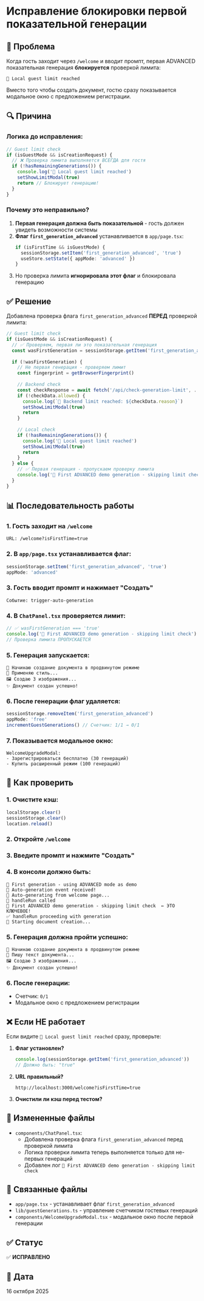 # Исправление блокировки первой показательной генерации

## 🐛 Проблема
Когда гость заходит через `/welcome` и вводит промпт, первая ADVANCED показательная генерация **блокируется** проверкой лимита:

```
🚫 Local guest limit reached
```

Вместо того чтобы создать документ, гостю сразу показывается модальное окно с предложением регистрации.

## 🔍 Причина

### Логика до исправления:
```typescript
// Guest limit check
if (isGuestMode && isCreationRequest) {
  // ❌ Проверка лимита выполняется ВСЕГДА для гостя
  if (!hasRemainingGenerations()) {
    console.log('🚫 Local guest limit reached')
    setShowLimitModal(true)
    return // Блокирует генерацию!
  }
}
```

### Почему это неправильно?

1. **Первая генерация должна быть показательной** - гость должен увидеть возможности системы
2. **Флаг `first_generation_advanced`** устанавливается в `app/page.tsx`:
   ```typescript
   if (isFirstTime && isGuestMode) {
     sessionStorage.setItem('first_generation_advanced', 'true')
     useStore.setState({ appMode: 'advanced' })
   }
   ```
3. Но проверка лимита **игнорировала этот флаг** и блокировала генерацию

## ✅ Решение

Добавлена проверка флага `first_generation_advanced` **ПЕРЕД** проверкой лимита:

```typescript
// Guest limit check
if (isGuestMode && isCreationRequest) {
  // ✅ Проверяем, первая ли это показательная генерация
  const wasFirstGeneration = sessionStorage.getItem('first_generation_advanced') === 'true'
  
  if (!wasFirstGeneration) {
    // Не первая генерация - проверяем лимит
    const fingerprint = getBrowserFingerprint()
    
    // Backend check
    const checkResponse = await fetch('/api/check-generation-limit', ...)
    if (!checkData.allowed) {
      console.log(`🚫 Backend limit reached: ${checkData.reason}`)
      setShowLimitModal(true)
      return
    }
    
    // Local check
    if (!hasRemainingGenerations()) {
      console.log('🚫 Local guest limit reached')
      setShowLimitModal(true)
      return
    }
  } else {
    // ✅ Первая генерация - пропускаем проверку лимита
    console.log('🎁 First ADVANCED demo generation - skipping limit check')
  }
}
```

## 📊 Последовательность работы

### 1. Гость заходит на `/welcome`
```
URL: /welcome?isFirstTime=true
```

### 2. В `app/page.tsx` устанавливается флаг:
```typescript
sessionStorage.setItem('first_generation_advanced', 'true')
appMode: 'advanced'
```

### 3. Гость вводит промпт и нажимает "Создать"
```
Событие: trigger-auto-generation
```

### 4. В `ChatPanel.tsx` проверяется лимит:
```typescript
// ✅ wasFirstGeneration === 'true'
console.log('🎁 First ADVANCED demo generation - skipping limit check')
// Проверка лимита ПРОПУСКАЕТСЯ
```

### 5. Генерация запускается:
```
🚀 Начинаю создание документа в продвинутом режиме
🎨 Применяю стиль...
🖼️ Создаю 3 изображения...
✨ Документ создан успешно!
```

### 6. После генерации флаг удаляется:
```typescript
sessionStorage.removeItem('first_generation_advanced')
appMode: 'free'
incrementGuestGenerations() // Счетчик: 1/1 → 0/1
```

### 7. Показывается модальное окно:
```
WelcomeUpgradeModal:
- Зарегистрироваться бесплатно (30 генераций)
- Купить расширенный режим (100 генераций)
```

## 🧪 Как проверить

### 1. Очистите кэш:
```javascript
localStorage.clear()
sessionStorage.clear()
location.reload()
```

### 2. Откройте `/welcome`

### 3. Введите промпт и нажмите "Создать"

### 4. В консоли должно быть:
```
🎁 First generation - using ADVANCED mode as demo
🎯 Auto-generation event received!
🚀 Auto-generating from welcome page...
🔵 handleRun called
🎁 First ADVANCED demo generation - skipping limit check  ← ЭТО КЛЮЧЕВОЕ!
✅ handleRun proceeding with generation
🎨 Starting document creation...
```

### 5. Генерация должна пройти успешно:
```
🚀 Начинаю создание документа в продвинутом режиме
📝 Пишу текст документа...
🖼️ Создаю 3 изображения...
✨ Документ создан успешно!
```

### 6. После генерации:
- Счетчик: `0/1`
- Модальное окно с предложением регистрации

## ❌ Если НЕ работает

Если видите `🚫 Local guest limit reached` сразу, проверьте:

1. **Флаг установлен?**
   ```javascript
   console.log(sessionStorage.getItem('first_generation_advanced'))
   // Должно быть: "true"
   ```

2. **URL правильный?**
   ```
   http://localhost:3000/welcome?isFirstTime=true
   ```

3. **Очистили ли кэш перед тестом?**

## 🔧 Измененные файлы

- `components/ChatPanel.tsx`:
  - Добавлена проверка флага `first_generation_advanced` перед проверкой лимита
  - Логика проверки лимита теперь выполняется только для не-первых генераций
  - Добавлен лог `🎁 First ADVANCED demo generation - skipping limit check`

## 📝 Связанные файлы

- `app/page.tsx` - устанавливает флаг `first_generation_advanced`
- `lib/guestGenerations.ts` - управление счетчиком гостевых генераций
- `components/WelcomeUpgradeModal.tsx` - модальное окно после первой генерации

## ✅ Статус
✅ **ИСПРАВЛЕНО**

## 📅 Дата
16 октября 2025

